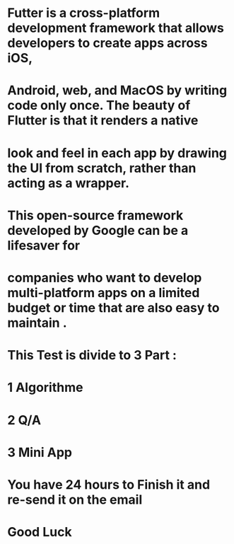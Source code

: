 # Futter is a cross-platform development framework that allows developers to create apps across iOS, 
# Android, web, and MacOS by writing code only once. The beauty of Flutter is that it renders a native 
# look and feel in each app by drawing the UI from scratch, rather than acting as a wrapper.
 # This open-source framework developed by Google can be a lifesaver for 
# companies who want to develop multi-platform apps on a limited budget or time that are also easy to maintain .


# This Test is divide to 3 Part :
# 1 Algorithme 
# 2 Q/A
# 3 Mini App 
# You have 24 hours to Finish it and re-send it on the email
# Good Luck 